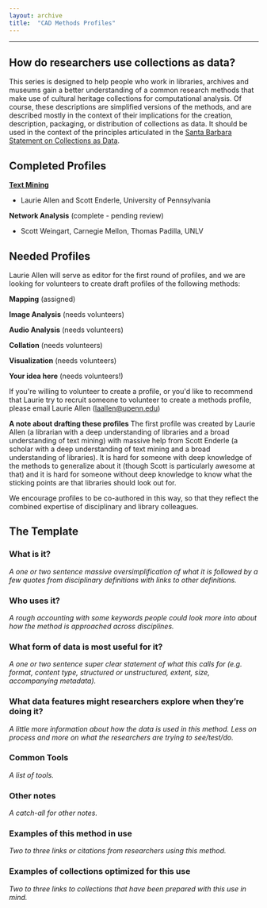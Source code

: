 ```yaml
---
layout: archive
title:  "CAD Methods Profiles"
---
```

---

## How do researchers use collections as data?

This series is designed to help people who work in libraries, archives and museums gain a better understanding of a common research methods that make use of cultural heritage collections for computational analysis. Of course, these descriptions are simplified versions of the methods, and are described mostly in the context of their implications for the creation, description, packaging, or distribution of collections as data. It should be used in the context of the principles articulated in the [Santa Barbara Statement on Collections as Data](https://collectionsasdata.github.io/statement/). 

## Completed Profiles

[**Text Mining**](https://collectionsasdata.github.io/textmining/) 
* Laurie Allen and Scott Enderle, University of Pennsylvania 

**Network Analysis** (complete - pending review)
* Scott Weingart, Carnegie Mellon, Thomas Padilla, UNLV 

## Needed Profiles 

Laurie Allen will serve as editor for the first round of profiles, and we are looking for volunteers to create draft profiles of the following methods:

**Mapping** (assigned)

**Image Analysis** (needs volunteers)

**Audio Analysis** (needs volunteers)

**Collation** (needs volunteers)

**Visualization** (needs volunteers)

**Your idea here** (needs volunteers!)

If you're willing to volunteer to create a profile, or you'd like to recommend that Laurie try to recruit someone to volunteer to create a methods profile, please email Laurie Allen (laallen@upenn.edu) 

**A note about drafting these profiles**  The first profile was created by Laurie Allen (a librarian with a deep understanding of libraries and a broad understanding of text mining) with massive help from Scott Enderle (a scholar with a deep understanding of text mining and a broad understanding of libraries). It is hard for someone with deep knowledge of the methods to generalize about it (though Scott is particularly awesome at that) and it is hard for someone without deep knowledge to know what the sticking points are that libraries should look out for. 

We encourage profiles to be co-authored in this way, so that they reflect the combined expertise of disciplinary and library colleagues. 
 
## The Template

### What is it? 
*A one or two sentence massive oversimplification of what it is followed by a few quotes from disciplinary definitions with links to other definitions.*

### Who uses it? 
*A rough accounting with some keywords people could look more into about how the method is approached across disciplines.* 

### What form of data is most useful for it? 
*A one or two sentence super clear statement of what this calls for (e.g. format, content type, structured or unstructured, extent, size, accompanying metadata).*

### What data features might researchers explore when they’re doing it? 
*A little more information about how the data is used in this method. Less on process and more on what the researchers are trying to see/test/do.*

### Common Tools 
*A list of tools.*

### Other notes 
*A catch-all for other notes.*

### Examples of this method in use
*Two to three links or citations from researchers using this method.*

### Examples of collections optimized for this use 
*Two to three links to collections that have been prepared with this use in mind.*
